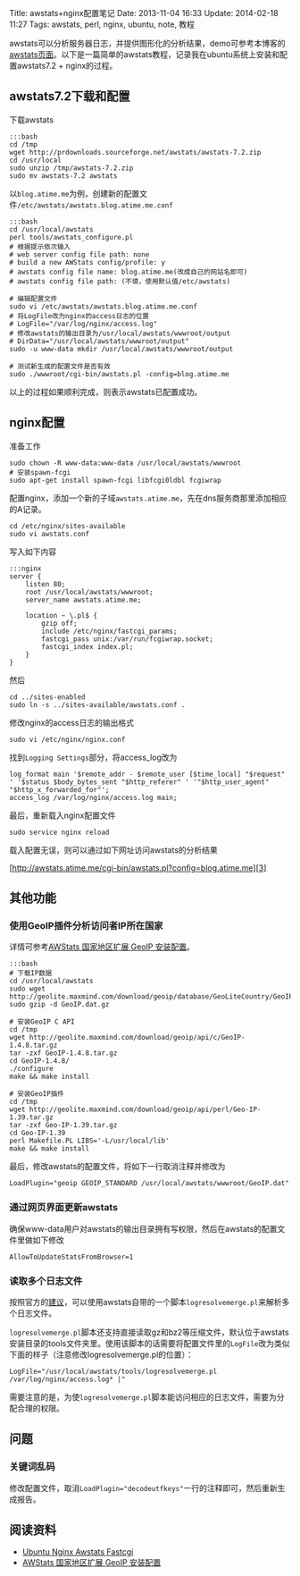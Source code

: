 Title: awstats+nginx配置笔记
Date: 2013-11-04 16:33
Update: 2014-02-18 11:27
Tags: awstats, perl, nginx, ubuntu, note, 教程

[1]: http://hi.baidu.com/icokeeer/item/2588471c9403c9e05f53b1e2 "http://hi.baidu.com/icokeeer/item/2588471c9403c9e05f53b1e2"
[2]: http://wangyan.org/blog/howto-setup-geoip-for-awstats.html "http://wangyan.org/blog/howto-setup-geoip-for-awstats.html"
[3]: http://awstats.atime.me/cgi-bin/awstats.pl?config=blog.atime.me
[4]: http://awstats.sourceforge.net/docs/awstats_faq.html#MULTILOG "FAQ-COM360 : HOW CAN I PROCESS SEVERAL LOG FILES IN ONE RUN?"

awstats可以分析服务器日志，并提供图形化的分析结果，demo可参考本博客的[awstats页面][3]。以下是一篇简单的awstats教程，记录我在ubuntu系统上安装和配置awstats7.2 + nginx的过程。

## awstats7.2下载和配置
下载awstats

    :::bash
    cd /tmp
    wget http://prdownloads.sourceforge.net/awstats/awstats-7.2.zip
    cd /usr/local 
    sudo unzip /tmp/awstats-7.2.zip
    sudo mv awstats-7.2 awstats

以`blog.atime.me`为例，创建新的配置文件`/etc/awstats/awstats.blog.atime.me.conf`

    :::bash
    cd /usr/local/awstats
    perl tools/awstats_configure.pl
    # 根据提示依次输入
    # web server config file path: none
    # build a new AWStats config/profile: y
    # awstats config file name: blog.atime.me(改成自己的网站名即可)
    # awstats config file path: (不填，使用默认值/etc/awstats)

    # 编辑配置文件
    sudo vi /etc/awstats/awstats.blog.atime.me.conf
    # 将LogFile改为nginx的access日志的位置
    # LogFile="/var/log/nginx/access.log"
    # 修改awstats的输出目录为/usr/local/awstats/wwwroot/output
    # DirData="/usr/local/awstats/wwwroot/output"
    sudo -u www-data mkdir /usr/local/awstats/wwwroot/output
    
    # 测试新生成的配置文件是否有效
    sudo ./wwwroot/cgi-bin/awstats.pl -config=blog.atime.me

以上的过程如果顺利完成，则表示awstats已配置成功。

## nginx配置
准备工作

    sudo chown -R www-data:www-data /usr/local/awstats/wwwroot
    # 安装spawn-fcgi
    sudo apt-get install spawn-fcgi libfcgi0ldbl fcgiwrap

配置nginx，添加一个新的子域`awstats.atime.me`，先在dns服务商那里添加相应的A记录。

    cd /etc/nginx/sites-available
    sudo vi awstats.conf

写入如下内容

    :::nginx
    server {
        listen 80;
        root /usr/local/awstats/wwwroot;
        server_name awstats.atime.me;

        location ~ \.pl$ {
            gzip off;
            include /etc/nginx/fastcgi_params;
            fastcgi_pass unix:/var/run/fcgiwrap.socket;
            fastcgi_index index.pl;
        }
    }

然后

    cd ../sites-enabled
    sudo ln -s ../sites-available/awstats.conf .

修改nginx的access日志的输出格式

    sudo vi /etc/nginx/nginx.conf

找到`Logging Settings`部分，将access_log改为

    log_format main '$remote_addr - $remote_user [$time_local] "$request" ' '$status $body_bytes_sent "$http_referer" ' '"$http_user_agent"   "$http_x_forwarded_for"';
    access_log /var/log/nginx/access.log main;

最后，重新载入nginx配置文件

    sudo service nginx reload

载入配置无误，则可以通过如下网址访问awstats的分析结果

[http://awstats.atime.me/cgi-bin/awstats.pl?config=blog.atime.me][3]

## 其他功能
### 使用GeoIP插件分析访问者IP所在国家
详情可参考[AWStats 国家地区扩展 GeoIP 安装配置][2]。

    :::bash
    # 下载IP数据
    cd /usr/local/awstats
    sudo wget http://geolite.maxmind.com/download/geoip/database/GeoLiteCountry/GeoIP.dat.gz
    sudo gzip -d GeoIP.dat.gz

    # 安装GeoIP C API
    cd /tmp
    wget http://geolite.maxmind.com/download/geoip/api/c/GeoIP-1.4.8.tar.gz
    tar -zxf GeoIP-1.4.8.tar.gz
    cd GeoIP-1.4.8/
    ./configure
    make && make install

    # 安装GeoIP插件
    cd /tmp
    wget http://geolite.maxmind.com/download/geoip/api/perl/Geo-IP-1.39.tar.gz
    tar -zxf Geo-IP-1.39.tar.gz
    cd Geo-IP-1.39
    perl Makefile.PL LIBS='-L/usr/local/lib'
    make && make install

最后，修改awstats的配置文件，将如下一行取消注释并修改为

    LoadPlugin="geoip GEOIP_STANDARD /usr/local/awstats/wwwroot/GeoIP.dat"

### 通过网页界面更新awstats
确保www-data用户对awstats的输出目录拥有写权限，然后在awstats的配置文件里做如下修改

    AllowToUpdateStatsFromBrowser=1

### 读取多个日志文件
按照官方的[建议][4]，可以使用awstats自带的一个脚本`logresolvemerge.pl`来解析多个日志文件。

`logresolvemerge.pl`脚本还支持直接读取gz和bz2等压缩文件，默认位于awstats安装目录的tools文件夹里。使用该脚本的话需要将配置文件里的`LogFile`改为类似下面的样子（注意修改logresolvemerge.pl的位置）：

    LogFile="/usr/local/awstats/tools/logresolvemerge.pl /var/log/nginx/access.log* |" 

需要注意的是，为使`logresolvemerge.pl`脚本能访问相应的日志文件，需要为分配合理的权限。

## 问题
### 关键词乱码
修改配置文件，取消`LoadPlugin="decodeutfkeys"`一行的注释即可，然后重新生成报告。

## 阅读资料
    
*  [Ubuntu Nginx Awstats Fastcgi][1]
*  [AWStats 国家地区扩展 GeoIP 安装配置][2]

